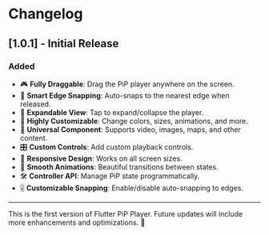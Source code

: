 # Changelog

## [1.0.1] - Initial Release

### Added
- 🎮 **Fully Draggable**: Drag the PiP player anywhere on the screen.
- 📌 **Smart Edge Snapping**: Auto-snaps to the nearest edge when released.
- 🔄 **Expandable View**: Tap to expand/collapse the player.
- 🎨 **Highly Customizable**: Change colors, sizes, animations, and more.
- 🧩 **Universal Component**: Supports video, images, maps, and other content.
- 🎛️ **Custom Controls**: Add custom playback controls.
- 📱 **Responsive Design**: Works on all screen sizes.
- 🔄 **Smooth Animations**: Beautiful transitions between states.
- 🛠️ **Controller API**: Manage PiP state programmatically.
- 🎚️ **Customizable Snapping**: Enable/disable auto-snapping to edges.

---

This is the first version of Flutter PiP Player. Future updates will include more enhancements and optimizations. 🚀
